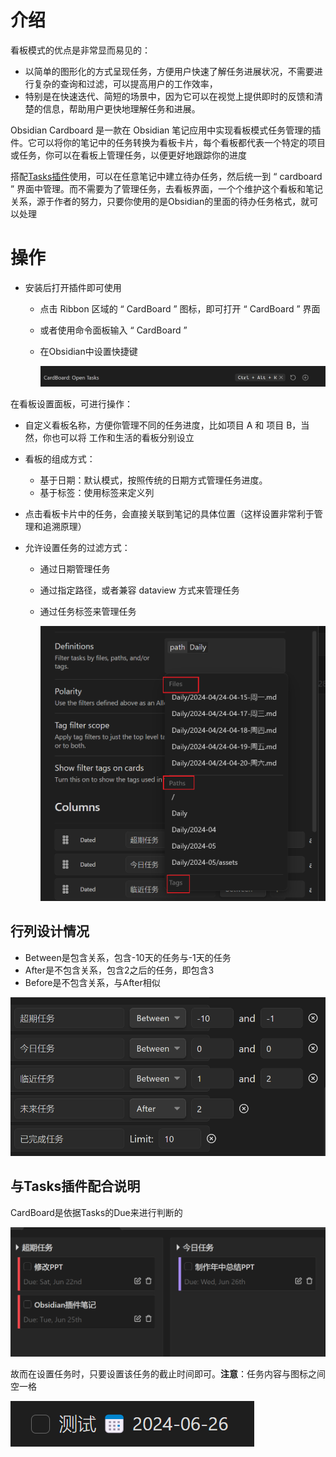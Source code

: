 # 介绍

看板模式的优点是非常显而易见的：

- 以简单的图形化的方式呈现任务，方便用户快速了解任务进展状况，不需要进行复杂的查询和过滤，可以提高用户的工作效率，
- 特别是在快速迭代、简短的场景中，因为它可以在视觉上提供即时的反馈和清楚的信息，帮助用户更快地理解任务和进展。

Obsidian Cardboard 是一款在 Obsidian 笔记应用中实现看板模式任务管理的插件。它可以将你的笔记中的任务转换为看板卡片，每个看板都代表一个特定的项目或任务，你可以在看板上管理任务，以便更好地跟踪你的进度

搭配[Tasks插件](Obsidian任务管理插件Tasks.md)使用，可以在任意笔记中建立待办任务，然后统一到 “ cardboard ” 界面中管理。而不需要为了管理任务，去看板界面，一个个维护这个看板和笔记关系，源于作者的努力，只要你使用的是Obsidian的里面的待办任务格式，就可以处理

# 操作

- 安装后打开插件即可使用

    - 点击 Ribbon 区域的 “ CardBoard ” 图标，即可打开 “ CardBoard ” 界面

    - 或者使用命令面板输入 “ CardBoard ”

    - 在Obsidian中设置快捷键

        ![image-20240626100956507](assets/image-20240626100956507.png)

在看板设置面板，可进行操作：

- 自定义看板名称，方便你管理不同的任务进度，比如项目 A 和 项目 B，当然，你也可以将 工作和生活的看板分别设立

- 看板的组成方式：

    - 基于日期：默认模式，按照传统的日期方式管理任务进度。
    - 基于标签：使用标签来定义列

- 点击看板卡片中的任务，会直接关联到笔记的具体位置（这样设置非常利于管理和追溯原理）

- 允许设置任务的过滤方式：

    - 通过日期管理任务

    - 通过指定路径，或者兼容 dataview 方式来管理任务

    - 通过任务标签来管理任务

        ![image-20240626100807346](assets/image-20240626100807346.png)

## 行列设计情况

- Between是包含关系，包含-10天的任务与-1天的任务
- After是不包含关系，包含2之后的任务，即包含3
- Before是不包含关系，与After相似

![image-20240626101424898](assets/image-20240626101424898.png)

## 与Tasks插件配合说明

CardBoard是依据Tasks的Due来进行判断的

![image-20240626101834990](assets/image-20240626101834990.png)

故而在设置任务时，只要设置该任务的截止时间即可。**注意**：任务内容与图标之间空一格

![image-20240626101908405](assets/image-20240626101908405.png)